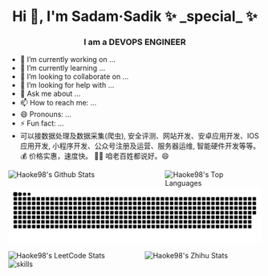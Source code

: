 
<h1 align="center">Hi 👋, I'm Sadam·Sadik ✨ _special_ ✨ </h1>
<h3 align="center">I am a DEVOPS ENGINEER</h3>
<!---<img align="right" alt="Coding" width="400" src="https://media.giphy.com/media/qgQUggAC3Pfv687qPC/giphy.gif"><br />--->

- 🔭 I’m currently working on ...
- 🌱 I’m currently learning ...
- 👯 I’m looking to collaborate on ...
- 🤔 I’m looking for help with ...
- 💬 Ask me about ...
- 📫 How to reach me: ...
- 😄 Pronouns: ...
- ⚡ Fun fact: ...
- 可以接数据处理及数据采集(爬虫), 安全评测、网站开发、安卓应用开发、IOS应用开发, 小程序开发、公众号注册及运营、服务器运维, 智能硬件开发等等。 💰 价格实惠，速度快。 👨🏻 咱老百姓都说好。😄 
<div width="100%">
  <img align="left" alt="Haoke98's Github Stats" src="https://github-readme-stats.vercel.app/api?username=Haoke98&show_icons=true&include_all_commits=true&count_private=true&theme=tokyonight&hide_border=true" width="56%"/>
  <img align="right" alt="Haoke98's Top Languages" src="https://github-readme-stats.vercel.app/api/top-langs/?username=Haoke98&langs_count=20&layout=compact&count_private=true&theme=tokyonight&hide_border=true" width="38%"/>
</div>

![github contribution grid snake animation](https://raw.githubusercontent.com/Haoke98/Haoke98/main/github-contribution-grid-snake-sissa.svg#gh-dark-mode-only)

<a href="https://github.com/Haoke98/stats-cards">
<div width="100%">
  <img align="left" src="https://stats.justsong.cn/api/github?username=Haoke98&theme=shades-of-purple" alt="Haoke98's LeetCode Stats" width="46%" />
  <img align="right" src="https://stats.justsong.cn/api/csdn?id=weixin_43066097&theme=shades-of-purple" alt="Haoke98's Zhihu Stats" width="46%" /> 
</div>
</a>


![skills](https://skillicons.dev/icons?i=c,cpp,go,py,html,css,js,nodejs,java,md,pytorch,tensorflow,flask,fastapi,express,qt,react,cmake,docker,git,linux,nginx,mysql,redis,sqlite,githubactions,heroku,vercel,visualstudio,vscode)

